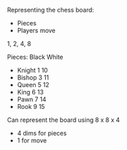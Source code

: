 Representing the chess board:

- Pieces
- Players move



1, 2, 4, 8

Pieces:   Black    White
- Knight   1       10    
- Bishop   3       11
- Queen    5       12
- King	   6       13
- Pawn     7	     14
- Rook     9       15




Can represent the board using 8 x 8 x 4

- 4 dims for pieces
- 1 for move
